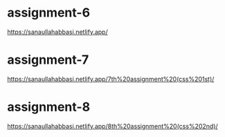 # assignment-6
https://sanaullahabbasi.netlify.app/
# assignment-7
https://sanaullahabbasi.netlify.app/7th%20assignment%20(css%201st)/
# assignment-8
https://sanaullahabbasi.netlify.app/8th%20assignment%20(css%202nd)/
